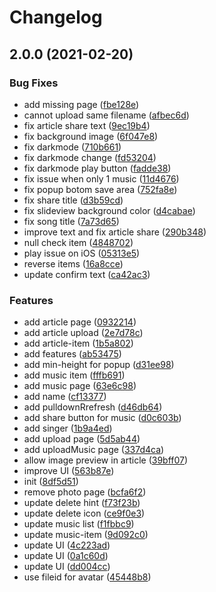 # Changelog

## 2.0.0 (2021-02-20)

### Bug Fixes

- add missing page ([fbe128e](https://github.com/Mister-Hope/music-miniapp/commit/fbe128eb6606d3f29cf645a48e335857e7b615bc))
- cannot upload same filename ([afbec6d](https://github.com/Mister-Hope/music-miniapp/commit/afbec6d831a11f837703b7896af8af2efb7996d6))
- fix article share text ([9ec19b4](https://github.com/Mister-Hope/music-miniapp/commit/9ec19b420105ac891b1c601d14700bacddebb331))
- fix background image ([6f047e8](https://github.com/Mister-Hope/music-miniapp/commit/6f047e8218953cb0ca3ce31a73a59d320643b9a6))
- fix darkmode ([710b661](https://github.com/Mister-Hope/music-miniapp/commit/710b66121ba0eb2337863b7b82c7b7f08164a876))
- fix darkmode change ([fd53204](https://github.com/Mister-Hope/music-miniapp/commit/fd53204257b3655c577cbd4a6b46bd3083d949c6))
- fix darkmode play button ([fadde38](https://github.com/Mister-Hope/music-miniapp/commit/fadde38d5ce98ca97b2c61b5ac79e7177afd3b11))
- fix issue when only 1 music ([11d4676](https://github.com/Mister-Hope/music-miniapp/commit/11d4676a23e629fe7f7e7495406c0c86fbc6a67a))
- fix popup botom save area ([752fa8e](https://github.com/Mister-Hope/music-miniapp/commit/752fa8ea3253de4a17886d59f1cb38c850e79bde))
- fix share title ([d3b59cd](https://github.com/Mister-Hope/music-miniapp/commit/d3b59cda167223f8639ae6e989357af54da38791))
- fix slideview background color ([d4cabae](https://github.com/Mister-Hope/music-miniapp/commit/d4cabae8cffc0973a8bf83ed824383c01aaf9c30))
- fix song title ([7a73d65](https://github.com/Mister-Hope/music-miniapp/commit/7a73d65101cced49ec0e836e6a9fc87a3942baf4))
- improve text and fix article share ([290b348](https://github.com/Mister-Hope/music-miniapp/commit/290b348d0e752c8020a031a6810d4b24821226d0))
- null check item ([4848702](https://github.com/Mister-Hope/music-miniapp/commit/48487025abf1ea05587d619bc364cccda3b4de19))
- play issue on iOS ([05313e5](https://github.com/Mister-Hope/music-miniapp/commit/05313e599f081ce15bb3281240935fa72a1ea5bc))
- reverse items ([16a8cce](https://github.com/Mister-Hope/music-miniapp/commit/16a8cce2d16e01e9ba9315fbb9498102725c8115))
- update confirm text ([ca42ac3](https://github.com/Mister-Hope/music-miniapp/commit/ca42ac327de032437a3fef51d60fd175e4ee6a87))

### Features

- add article page ([0932214](https://github.com/Mister-Hope/music-miniapp/commit/0932214356d126667e12e576368cd8e5e0830311))
- add article upload ([2e7d78c](https://github.com/Mister-Hope/music-miniapp/commit/2e7d78c25bbbda9d498ea5abac1f96da4d579635))
- add article-item ([1b5a802](https://github.com/Mister-Hope/music-miniapp/commit/1b5a8023c8518d1f83279baf1d76a2a97e81354d))
- add features ([ab53475](https://github.com/Mister-Hope/music-miniapp/commit/ab53475ff80558168797e27d97f08e7f0cb95d50))
- add min-height for popup ([d31ee98](https://github.com/Mister-Hope/music-miniapp/commit/d31ee98d27e8d706c873781f3f3e7b1d9e2114b3))
- add music item ([fffb691](https://github.com/Mister-Hope/music-miniapp/commit/fffb691cc4a4fbc78edf1a9eee48df865b398931))
- add music page ([63e6c98](https://github.com/Mister-Hope/music-miniapp/commit/63e6c9893a6fc8eca8eacd36a6c234b9c7d69236))
- add name ([cf13377](https://github.com/Mister-Hope/music-miniapp/commit/cf1337787dd117ddcabd7278e637a58fb7671aeb))
- add pulldownRrefresh ([d46db64](https://github.com/Mister-Hope/music-miniapp/commit/d46db647351c68c2a62adecf13b935468f9530a9))
- add share button for music ([d0c603b](https://github.com/Mister-Hope/music-miniapp/commit/d0c603b7ab0357acbffc9b98633ad0ea697acad3))
- add singer ([1b9a4ed](https://github.com/Mister-Hope/music-miniapp/commit/1b9a4ed672697d4a0ea4b80ce99a7d0a2736f897))
- add upload page ([5d5ab44](https://github.com/Mister-Hope/music-miniapp/commit/5d5ab443bd37e02264e528b55d0744c210c753df))
- add uploadMusic page ([337d4ca](https://github.com/Mister-Hope/music-miniapp/commit/337d4ca3c03b1864a19270de014618f730e9aaad))
- allow image preview in article ([39bff07](https://github.com/Mister-Hope/music-miniapp/commit/39bff07ac117e3c71718edb8afd81245ad7a2f06))
- improve UI ([563b87e](https://github.com/Mister-Hope/music-miniapp/commit/563b87e6c9e3fbba0d30bbb8ea95c344e8859bc5))
- init ([8df5d51](https://github.com/Mister-Hope/music-miniapp/commit/8df5d515fee5b48746e664f805bedf156fc4c05c))
- remove photo page ([bcfa6f2](https://github.com/Mister-Hope/music-miniapp/commit/bcfa6f241f203b78b5b2bff2805e45dd3fb2fb35))
- update delete hint ([f73f23b](https://github.com/Mister-Hope/music-miniapp/commit/f73f23b132dc4b5c5384b66a202f2f9d60eff46b))
- update delete icon ([ce9f0e3](https://github.com/Mister-Hope/music-miniapp/commit/ce9f0e3541abf3c5483beba40ac5f9c1f1e899dd))
- update music list ([f1fbbc9](https://github.com/Mister-Hope/music-miniapp/commit/f1fbbc96d0ad1dd4e878f1673731f558750b0b1a))
- update music-item ([9d092c0](https://github.com/Mister-Hope/music-miniapp/commit/9d092c08779a06bbf734b1f33849a5b1d40079e8))
- update UI ([4c223ad](https://github.com/Mister-Hope/music-miniapp/commit/4c223ad344e620fb947e7f7670f8c8a2004bd531))
- update UI ([0a1c60d](https://github.com/Mister-Hope/music-miniapp/commit/0a1c60d50bd9a42a99aa15ecd8fd8f29a66186c2))
- update UI ([dd004cc](https://github.com/Mister-Hope/music-miniapp/commit/dd004ccec79755c2c854dbb0530276878f52a99b))
- use fileid for avatar ([45448b8](https://github.com/Mister-Hope/music-miniapp/commit/45448b85a39421b790f1a54bc008d1b18818c8b2))
